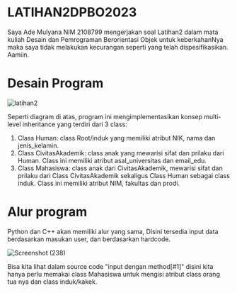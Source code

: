 # LATIHAN2DPBO2023
Saya Ade Mulyana NIM 2108799 mengerjakan soal Latihan2 dalam mata kuliah Desain dan Pemrograman Berorientasi Objek untuk keberkahanNya maka saya tidak melakukan kecurangan seperti yang telah dispesifikasikan. Aamiin.

# Desain Program
![latihan2](https://user-images.githubusercontent.com/100661834/220265485-9051530e-8bd2-4eac-ad0c-e2a68919b2f0.png)

Seperti diagram di atas, program ini mengimplementasikan konsep multi-level inheritance yang terdiri dari 3 class:
  1.  Class Human: class Root/induk yang memiliki atribut NIK, nama dan jenis_kelamin.
  2.  Class CivitasAkademik: class anak yang mewarisi sifat dan prilaku dari Human. Class ini memiliki atribut asal_universitas dan email_edu.
  3.  Class Mahasiswa: class anak dari CivitasAkademik, mewarisi sifat dan prilaku dari Class CivitasAkademik sekaligus Class Human sebagai class induk. Class ini memiliki atribut NIM, fakultas dan prodi.
  
# Alur program
 Python dan C++ akan memiliki alur yang sama, Disini tersedia input data berdasarkan masukan user, dan berdasarkan hardcode.
 
 ![Screenshot (238)](https://user-images.githubusercontent.com/100661834/220345137-5d579d54-1fc0-4296-98ad-abdc31928a9d.png)

Bisa kita lihat dalam source code "input dengan method[#1]" disini kita hanya perlu memakai class Mahasiswa untuk mengisi atribut class orang tua nya dan class induk/kakek.
